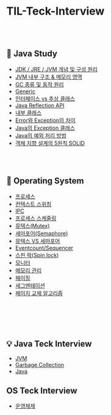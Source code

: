 # TIL-Teck-Interview


<br>
<br>

## 📌 Java Study

- [JDK / JRE / JVM 개념 및 구성 원리](https://aboard-woolen-7bf.notion.site/JDK-JRE-JVM-259c3e3ede5743da94a1895b1a5dc4b1?pvs=4)
- [JVM 내부 구조 & 메모리 영역](https://aboard-woolen-7bf.notion.site/JVM-800b4f1bd4264ab69096c1a3ec5b1a33?pvs=4)
- [GC 종류 및 동작 원리](https://aboard-woolen-7bf.notion.site/GC-89e999bb8f6645dcba719db8fe8b70d5?pvs=4)
- [Generic](https://aboard-woolen-7bf.notion.site/Generic-b33ded9ff586489e9446ca0cdf74eec6?pvs=4)
- [인터페이스 vs 추상 클래스](https://www.notion.so/VS-19d7fb4b072a41d4875b70b93a934efc)
- [Java Reflection API](https://aboard-woolen-7bf.notion.site/Java-Reflection-0de03d45c52a414d90d01a2f4cfaf92e?pvs=4)
- [내부 클래스](https://aboard-woolen-7bf.notion.site/2fa568b2dba349579a661b2b6f0f6d92?pvs=4)
- [Error와 Exception의 차이](https://aboard-woolen-7bf.notion.site/Error-Exception-190668c457b44a3c827d8c864d4c2c1a?pvs=4)
- [Java의 Exception 클래스](https://aboard-woolen-7bf.notion.site/Java-Exception-9bbd7a0a42c34480831c7a90664ec60d?pvs=4)
- [Java의 예외 처리 방법](https://aboard-woolen-7bf.notion.site/e624c8f59a014ffd99618b45b2b19ba0?pvs=4)
- [객체 지향 설계의 5원칙 SOLID](https://aboard-woolen-7bf.notion.site/5-SOLID-6055015ee39643b3a0efe5380e98210a?pvs=4)

<br>
<br>

## 📌 Operating System
- [프로세스](https://aboard-woolen-7bf.notion.site/df36bbcd16b240efbe1078e8c39a80ea?pvs=4)
- [컨텍스트 스위칭](https://aboard-woolen-7bf.notion.site/230522-Context-Switching-2de45a17b425470987af98288b26dd80?pvs=4)
- [IPC](https://aboard-woolen-7bf.notion.site/0529-IPC-391a4a5cb6844d7fb7d37bd430d869e1?pvs=4)
- [프로세스 스케줄링](https://aboard-woolen-7bf.notion.site/ccf272ae65f742619df7364d073d9acd?pvs=4)
- [뮤텍스(Mutex)](https://aboard-woolen-7bf.notion.site/Mutex-a4d0aad388d84f50b786a5e211a5a763?pvs=4)
- [세마포어(Semaphore)](https://aboard-woolen-7bf.notion.site/Semaphore-d611f58914d242a3a7cd630e12694037?pvs=4)
- [뮤텍스 VS 세마포어](https://aboard-woolen-7bf.notion.site/VS-d352264d61804d98afbf7dd2efbcb3b3?pvs=4)
- [Eventcount/Sequencer](https://aboard-woolen-7bf.notion.site/Eventcount-Sequencer-b9757ab274d84997a5f962410be6ef85?pvs=4)
- [스핀 락(Spin lock)](https://aboard-woolen-7bf.notion.site/Spin-lock-58cfb57b15c44d70887afd37a154699c?pvs=4)
- [모니터](https://aboard-woolen-7bf.notion.site/9193042be448462ab95b507b9c552a8d?pvs=4)
- [메모리 관리](https://aboard-woolen-7bf.notion.site/3da9eef340ca43a196999ef657c9ca08?pvs=4)
- [페이징](https://aboard-woolen-7bf.notion.site/cfce300a3b134484bbd316e3786882d5?pvs=4)
- [세그멘테이션](https://aboard-woolen-7bf.notion.site/baa996448c5e431ba99a0c0a9b0051c7?pvs=4)
- [페이지 교체 알고리즘](https://aboard-woolen-7bf.notion.site/d78abc07af91437db7eb190cad8a5b35?pvs=4)
  
<br>
<br>
<br>
<br>

## 💡 Java Teck Interview
- [JVM](https://github.com/kimyubi/TIL-Teck-Interview/blob/main/Java/%5BJava%5D%20JVM.md)
- [Garbage Collection](https://github.com/kimyubi/TIL-Teck-Interview/blob/main/Java/%5BJava%5D%20Garbage_Collection.md)
- [Java](https://github.com/kimyubi/TIL-Teck-Interview/blob/main/Java/%5BJava%5D%20Java.md)


## OS Teck Interview
- [운영체제](https://github.com/kimyubi/TIL-Teck-Interview/blob/main/Java/%5BOS%5D%20%EC%9A%B4%EC%98%81%EC%B2%B4%EC%A0%9C.md)
